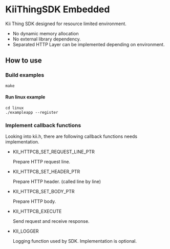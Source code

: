 # KiiThingSDK Embedded

Kii Thing SDK designed for resource limited environment.
 - No dynamic memory allocation
 - No external library dependency.
 - Separated HTTP Layer can be implemented depending on environment.

## How to use

### Build examples

    make

#### Run linux example

    cd linux
    ./exampleapp --register

### Implement callback functions
Looking into kii.h, there are following callback functions needs implementation.

 - KII\_HTTPCB\_SET\_REQUEST\_LINE\_PTR

   Prepare HTTP request line.
 - KII\_HTTPCB\_SET\_HEADER\_PTR

   Prepare HTTP header. (called line by line)
 - KII\_HTTPCB\_SET\_BODY\_PTR

   Prepare HTTP body.
 - KII\_HTTPCB\_EXECUTE

   Send request and receive response.
 - KII\_LOGGER

   Logging function used by SDK. Implementation is optional.

